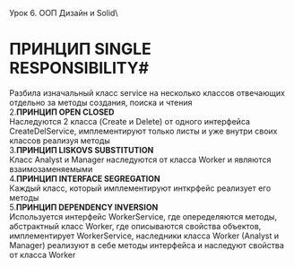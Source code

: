 Урок 6. ООП Дизайн и Solid\
# ПРИНЦИП SINGLE RESPONSIBILITY#
Разбила изначальный класс service на несколько классов отвечающих отдельно за методы создания,
поиска и чтения\
2.**ПРИНЦИП OPEN CLOSED**\
Наследуются 2 класса (Create и Delete) от одного интерфейса CreateDelService, имплементируют только листы
и уже внутри своих классов реализуя методы\
3.**ПРИНЦИП LISKOVS SUBSTITUTION**\
Класс Analyst и Manager наследуются от класса Worker и являются взаимозаменяемыми\
4.**ПРИНЦИП INTERFACE SEGREGATION**\
Каждый класс, который имплементируют инткрфейс реализует его методы\
5.**ПРИНЦИП DEPENDENCY INVERSION**\
Используется интерфейс WorkerService, где опеределяются методы, абстрактный класс Worker, где описываются
свойства объектов, имплементирует WorkerService, наследники класса Worker (Analyst и Manager) реализуют в себе
методы интерфейса и наследуют свойства от класса Worker
